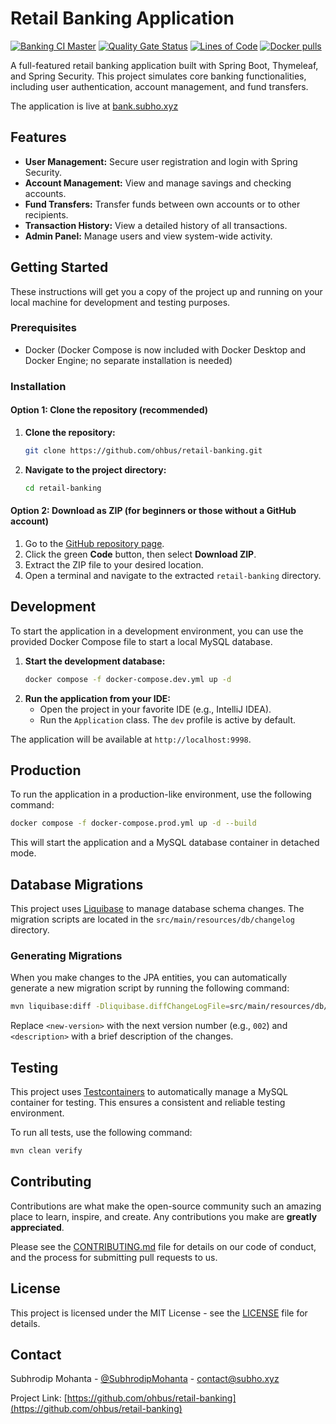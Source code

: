 # Retail Banking Application

[![Banking CI Master](https://github.com/ohbus/retail-banking/actions/workflows/maven.yml/badge.svg)](https://github.com/ohbus/retail-banking/actions/workflows/maven.yml)
[![Quality Gate Status](https://sonarcloud.io/api/project_badges/measure?project=ohbus_retail-banking&metric=alert_status)](https://sonarcloud.io/dashboard?id=ohbus_retail-banking)
[![Lines of Code](https://sonarcloud.io/api/project_badges/measure?project=ohbus_retail-banking&metric=ncloc)](https://sonarcloud.io/dashboard?id=ohbus_retail-banking)
[![Docker pulls](https://img.shields.io/docker/pulls/subhrodip/retail-banking)](https://hub.docker.com/r/subhrodip/retail-banking)

A full-featured retail banking application built with Spring Boot, Thymeleaf, and Spring Security. This project simulates core banking functionalities, including user authentication, account management, and fund transfers.

The application is live at [bank.subho.xyz](https://bank.subho.xyz)

## Features

*   **User Management:** Secure user registration and login with Spring Security.
*   **Account Management:** View and manage savings and checking accounts.
*   **Fund Transfers:** Transfer funds between own accounts or to other recipients.
*   **Transaction History:** View a detailed history of all transactions.
*   **Admin Panel:** Manage users and view system-wide activity.

## Getting Started

These instructions will get you a copy of the project up and running on your local machine for development and testing purposes.

### Prerequisites

*   Docker (Docker Compose is now included with Docker Desktop and Docker Engine; no separate installation is needed)

### Installation

#### Option 1: Clone the repository (recommended)
1.  **Clone the repository:**
    ```sh
    git clone https://github.com/ohbus/retail-banking.git
    ```
2.  **Navigate to the project directory:**
    ```sh
    cd retail-banking
    ```

#### Option 2: Download as ZIP (for beginners or those without a GitHub account)
1.  Go to the [GitHub repository page](https://github.com/ohbus/retail-banking).
2.  Click the green **Code** button, then select **Download ZIP**.
3.  Extract the ZIP file to your desired location.
4.  Open a terminal and navigate to the extracted `retail-banking` directory.

## Development

To start the application in a development environment, you can use the provided Docker Compose file to start a local MySQL database.

1.  **Start the development database:**
    ```sh
    docker compose -f docker-compose.dev.yml up -d
    ```
2.  **Run the application from your IDE:**
    *   Open the project in your favorite IDE (e.g., IntelliJ IDEA).
    *   Run the `Application` class. The `dev` profile is active by default.

The application will be available at `http://localhost:9998`.

## Production

To run the application in a production-like environment, use the following command:

```sh
docker compose -f docker-compose.prod.yml up -d --build
```

This will start the application and a MySQL database container in detached mode.

## Database Migrations

This project uses [Liquibase](https://www.liquibase.org/) to manage database schema changes. The migration scripts are located in the `src/main/resources/db/changelog` directory.

### Generating Migrations

When you make changes to the JPA entities, you can automatically generate a new migration script by running the following command:

```sh
mvn liquibase:diff -Dliquibase.diffChangeLogFile=src/main/resources/db/changelog/changes/<new-version>-<description>.yaml
```

Replace `<new-version>` with the next version number (e.g., `002`) and `<description>` with a brief description of the changes.

## Testing

This project uses [Testcontainers](https://www.testcontainers.org/) to automatically manage a MySQL container for testing. This ensures a consistent and reliable testing environment.

To run all tests, use the following command:

```sh
mvn clean verify
```

## Contributing

Contributions are what make the open-source community such an amazing place to learn, inspire, and create. Any contributions you make are **greatly appreciated**.

Please see the [CONTRIBUTING.md](CONTRIBUTING.md) file for details on our code of conduct, and the process for submitting pull requests to us.

## License

This project is licensed under the MIT License - see the [LICENSE](LICENSE) file for details.

## Contact

Subhrodip Mohanta - [@SubhrodipMohanta](https://twitter.com/sohbus) - contact@subho.xyz

Project Link: [https://github.com/ohbus/retail-banking](https://github.com/ohbus/retail-banking)